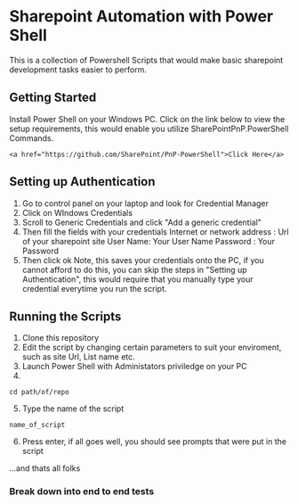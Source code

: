 # Sharepoint Automation with Power Shell

This is a collection of Powershell Scripts that would make basic sharepoint development tasks easier to perform.

## Getting Started

Install Power Shell on your Windows PC.
Click on the link below to view the setup requirements, this would enable you utilize SharePointPnP.PowerShell Commands.

```
<a href="https://github.com/SharePoint/PnP-PowerShell">Click Here</a>
```
## Setting up Authentication
1. Go to control panel on your laptop and look for Credential Manager
2. Click on WIndows Credentials
3. Scroll to Generic Credentials and click "Add a generic credential"
4. Then fill the fields with your credentials
Internet or network address : Url of your sharepoint site
User Name: Your User Name
Password : Your Password 
5. Then click ok
Note, this saves your credentials onto the PC, if you cannot afford to do this, you can skip the steps in "Setting up Authentication", this would require that you manually type your credential everytime you run the script.


## Running the Scripts


1. Clone this repository
2. Edit the script by changing certain parameters to suit your enviroment,
such as site Url, List name etc.
3. Launch Power Shell with Administators priviledge on your PC
4. 
```
cd path/of/repo
```
5. Type the name of the script
```
name_of_script
```
6. Press enter, if all goes well, you should see prompts that were put in the script

...and thats all folks

### Break down into end to end tests